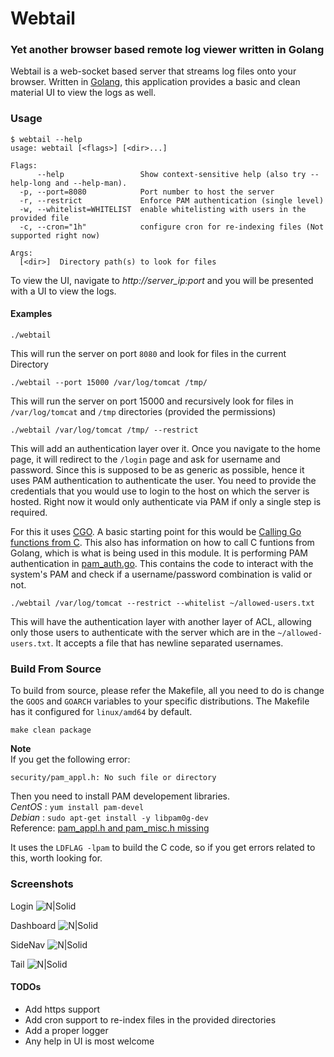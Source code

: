 # Webtail

### Yet another browser based remote log viewer written in Golang

Webtail is a web-socket based server that streams log files onto your browser. Written in [Golang](https://golang.org), this application provides a basic and clean material UI to view the logs as well.

### Usage

```
$ webtail --help
usage: webtail [<flags>] [<dir>...]

Flags:
      --help                 Show context-sensitive help (also try --help-long and --help-man).
  -p, --port=8080            Port number to host the server
  -r, --restrict             Enforce PAM authentication (single level)
  -w, --whitelist=WHITELIST  enable whitelisting with users in the provided file
  -c, --cron="1h"            configure cron for re-indexing files (Not supported right now)

Args:
  [<dir>]  Directory path(s) to look for files

```

To view the UI, navigate to *http://server_ip:port* and you will be presented with a UI to view the logs.

#### Examples
```
./webtail
```
This will run the server on port `8080` and look for files in the current Directory
```
./webtail --port 15000 /var/log/tomcat /tmp/
```
This will run the server on port 15000 and recursively look for files in `/var/log/tomcat` and `/tmp` directories (provided the permissions)

```
./webtail /var/log/tomcat /tmp/ --restrict
```
This will add an authentication layer over it. Once you navigate to the home page, it will redirect to the `/login` page and ask for username and password. Since this is supposed to be as generic as possible, hence it uses PAM authentication to authenticate the user. You need to provide the credentials that you would use to login to the host on which the server is hosted. Right now it would only authenticate via PAM if only a single step is required.

For this it uses [CGO](https://github.com/golang/go/wiki/cgo). A basic starting point for this would be [Calling Go functions from C](https://medium.com/using-go-in-mobile-apps/using-go-in-mobile-apps-part-1-calling-go-functions-from-c-be1ecf7dfbc6). This also has information on how to call C funtions from Golang, which is what is being used in this module. It is performing PAM authentication in [pam_auth.go](https://github.com/prateeknischal/webtail/blob/master/util/pam_auth.go).
This contains the code to interact with the system's PAM and check if a username/password combination is valid or not.

```
./webtail /var/log/tomcat --restrict --whitelist ~/allowed-users.txt
```
This will have the authentication layer with another layer of ACL, allowing only those users to authenticate with the server which are in the `~/allowed-users.txt`. It accepts a file that has newline separated usernames.


### Build From Source

To build from source, please refer the Makefile, all you need to do is change the `GOOS` and `GOARCH` variables to your specific distributions. The Makefile has it configured for `linux/amd64` by default.

```
make clean package
```

**Note**    
If you get the following error:
```
security/pam_appl.h: No such file or directory
```
Then you need to install PAM developement libraries.    
*CentOS* : `yum install pam-devel`    
*Debian* : `sudo apt-get install -y libpam0g-dev`   
Reference: [pam_appl.h and pam_misc.h missing](https://stackoverflow.com/questions/15614823/pam-appl-h-and-pam-misc-h-missing-in-rshd-c-source-code)

It uses the `LDFLAG -lpam` to build the C code, so if you get errors related to this, worth looking for.

### Screenshots
Login
![N|Solid](https://raw.githubusercontent.com/prateeknischal/webtail/master/screenshots/webtail_login.png)

Dashboard
![N|Solid](https://raw.githubusercontent.com/prateeknischal/webtail/master/screenshots/webtail_dashboard.png)

SideNav
![N|Solid](https://raw.githubusercontent.com/prateeknischal/webtail/master/screenshots/webtail_filenav.png)

Tail
![N|Solid](https://raw.githubusercontent.com/prateeknischal/webtail/master/screenshots/webtail_tail.png)

#### TODOs
* Add https support
* Add cron support to re-index files in the provided directories
* Add a proper logger
* Any help in UI is most welcome
